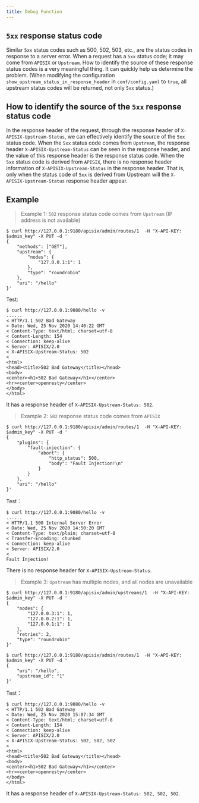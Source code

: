 ```yaml
---
title: Debug Function
---
```


<!--
#
# Licensed to the Apache Software Foundation (ASF) under one or more
# contributor license agreements.  See the NOTICE file distributed with
# this work for additional information regarding copyright ownership.
# The ASF licenses this file to You under the Apache License, Version 2.0
# (the "License"); you may not use this file except in compliance with
# the License.  You may obtain a copy of the License at
#
#     http://www.apache.org/licenses/LICENSE-2.0
#
# Unless required by applicable law or agreed to in writing, software
# distributed under the License is distributed on an "AS IS" BASIS,
# WITHOUT WARRANTIES OR CONDITIONS OF ANY KIND, either express or implied.
# See the License for the specific language governing permissions and
# limitations under the License.
#
-->

## `5xx` response status code

Similar `5xx` status codes such as 500, 502, 503, etc., are the status codes in response to a server error. When a request has a `5xx` status code; it may come from `APISIX` or `Upstream`. How to identify the source of these response status codes is a very meaningful thing. It can quickly help us determine the problem. (When modifying the configuration `show_upstream_status_in_response_header` in `conf/config.yaml` to `true`, all upstream status codes will be returned, not only `5xx` status.)

## How to identify the source of the `5xx` response status code

In the response header of the request, through the response header of `X-APISIX-Upstream-Status`, we can effectively identify the source of the `5xx` status code. When the `5xx` status code comes from `Upstream`, the response header `X-APISIX-Upstream-Status` can be seen in the response header, and the value of this response header is the response status code. When the `5xx` status code is derived from `APISIX`, there is no response header information of `X-APISIX-Upstream-Status` in the response header. That is, only when the status code of `5xx` is derived from Upstream will the `X-APISIX-Upstream-Status` response header appear.

## Example

>Example 1: `502` response status code comes from `Upstream` (IP address is not available)

```shell
$ curl http://127.0.0.1:9180/apisix/admin/routes/1  -H "X-API-KEY: $admin_key" -X PUT -d '
{
    "methods": ["GET"],
    "upstream": {
        "nodes": {
            "127.0.0.1:1": 1
        },
        "type": "roundrobin"
    },
    "uri": "/hello"
}'
```

Test:

```shell
$ curl http://127.0.0.1:9080/hello -v
......
< HTTP/1.1 502 Bad Gateway
< Date: Wed, 25 Nov 2020 14:40:22 GMT
< Content-Type: text/html; charset=utf-8
< Content-Length: 154
< Connection: keep-alive
< Server: APISIX/2.0
< X-APISIX-Upstream-Status: 502
<
<html>
<head><title>502 Bad Gateway</title></head>
<body>
<center><h1>502 Bad Gateway</h1></center>
<hr><center>openresty</center>
</body>
</html>

```

It has a response header of `X-APISIX-Upstream-Status: 502`.

>Example 2: `502` response status code comes from `APISIX`

```shell
$ curl http://127.0.0.1:9180/apisix/admin/routes/1  -H "X-API-KEY: $admin_key" -X PUT -d '
{
    "plugins": {
        "fault-injection": {
            "abort": {
                "http_status": 500,
                "body": "Fault Injection!\n"
            }
        }
    },
    "uri": "/hello"
}'
```

Test：

```shell
$ curl http://127.0.0.1:9080/hello -v
......
< HTTP/1.1 500 Internal Server Error
< Date: Wed, 25 Nov 2020 14:50:20 GMT
< Content-Type: text/plain; charset=utf-8
< Transfer-Encoding: chunked
< Connection: keep-alive
< Server: APISIX/2.0
<
Fault Injection!
```

There is no response header for `X-APISIX-Upstream-Status`.

>Example 3: `Upstream` has multiple nodes, and all nodes are unavailable

```shell
$ curl http://127.0.0.1:9180/apisix/admin/upstreams/1  -H "X-API-KEY: $admin_key" -X PUT -d '
{
    "nodes": {
        "127.0.0.3:1": 1,
        "127.0.0.2:1": 1,
        "127.0.0.1:1": 1
    },
    "retries": 2,
    "type": "roundrobin"
}'
```

```shell
$ curl http://127.0.0.1:9180/apisix/admin/routes/1  -H "X-API-KEY: $admin_key" -X PUT -d '
{
    "uri": "/hello",
    "upstream_id": "1"
}'
```

Test：

```shell
$ curl http://127.0.0.1:9080/hello -v
< HTTP/1.1 502 Bad Gateway
< Date: Wed, 25 Nov 2020 15:07:34 GMT
< Content-Type: text/html; charset=utf-8
< Content-Length: 154
< Connection: keep-alive
< Server: APISIX/2.0
< X-APISIX-Upstream-Status: 502, 502, 502
<
<html>
<head><title>502 Bad Gateway</title></head>
<body>
<center><h1>502 Bad Gateway</h1></center>
<hr><center>openresty</center>
</body>
</html>
```

It has a response header of `X-APISIX-Upstream-Status: 502, 502, 502`.

